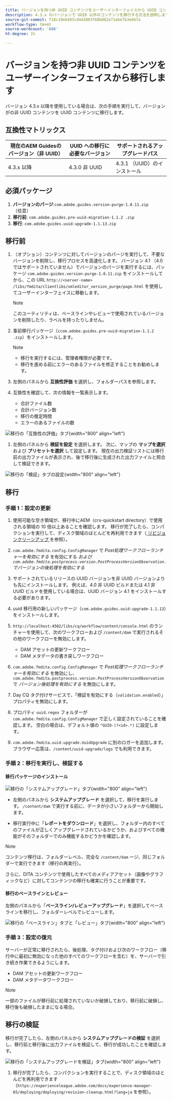 ```yaml
---
title: バージョンを持つ非 UUID コンテンツをユーザーインターフェイスから UUID コンテンツに変換する
description: 4.3.x のバージョンで UUID 以外のコンテンツを移行する方法を説明します。
source-git-commit: f18c19eb493cd4d2003f68b082e71ebe7b3e6b7a
workflow-type: tm+mt
source-wordcount: '688'
ht-degree: 1%

---
```


# バージョンを持つ非 UUID コンテンツをユーザーインターフェイスから移行します

バージョン 4.3.x 以降を使用している場合は、次の手順を実行して、バージョンがの非 UUID コンテンツを UUID コンテンツに移行します。

## 互換性マトリックス

| 現在のAEM Guidesのバージョン（非 UUID） | UUID への移行に必要なバージョン | サポートされるアップグレードパス |
|---|---|---|
| 4.3.x 以降 | 4.3.0 非 UUID | 4.3.1 （UUID）のインストール |

## 必須パッケージ

1. **バージョンのパージ**:`com.adobe.guides.version-purge-1.0.11.zip` （任意）
1. **移行前**: `com.adobe.guides.pre-uuid-migration-1.1.2 .zip`
1. **移行**: `com.adobe.guides.uuid-upgrade-1.1.13.zip`



## 移行前

1. （オプション）コンテンツに対してバージョンのパージを実行して、不要なバージョンを削除し、移行プロセスを高速化します。 バージョン 4.1 （4.0 ではサポートされていません）でバージョンのパージを実行するには、パッケージ `com.adobe.guides.version-purge-1.0.11.zip` をインストールしてから、この URL `http://<server-name> /libs/fmdita/clientlibs/xmleditor_version_purge/page.html` を使用してユーザーインターフェイスに移動します。

   >[!NOTE]
   >
   >このユーティリティは、ベースラインやレビューで使用されているバージョンを削除したり、ラベルを持ったりしません。
1. 事前移行パッケージ（`ccom.adobe.guides.pre-uuid-migration-1.1.2 .zip`）をインストールします。

   >[!NOTE]
   >
   >* 移行を実行するには、管理者権限が必要です。
   >* 移行を進める前にエラーのあるファイルを修正することをお勧めします。

1. 左側のパネルから **互換性評価** を選択し、フォルダーパスを参照します。
1. 互換性を確認して、次の情報を一覧表示します。
   * 合計ファイル数
   * 合計バージョン数
   * 移行の推定時間
   * エラーのあるファイルの数



![ 移行の「互換性の評価」タブ ](assets/migration-compatibility-assessment.png){width="800" align="left"}


1. 左側のパネルから **検証を設定** を選択します。 次に、マップの **マップを選択** および **プリセットを選択** して設定します。 現在の出力検証リストには移行前の出力ファイルが表示され、後で移行後に生成された出力ファイルと照合して検証できます。

![ 移行の「検証」タブの設定 ](assets/migration-configure-validation.png){width="800" align="left"}




## 移行

### 手順 1：設定の更新

1. 使用可能な空き領域が、移行中にAEM（crx-quickstart directory）で使用される領域の 10 倍以上あることを確認します。 移行が完了したら、コンパクションを実行して、ディスク領域のほとんどを再利用できます（[ リビジョンクリーンアップ ](https://experienceleague.adobe.com/docs/experience-manager-65/deploying/deploying/revision-cleanup.html?lang=ja) を参照）。

1. `com.adobe.fmdita.config.ConfigManager` で *Post処理ワークフローランチャーを有効にする* を有効にする *および `com.adobe.fmdita.postprocess.version.PostProcessVersionObservation.` でバージョンの後処理を有効にする*

1. サポートされているリリースの UUID バージョンを非 UUID バージョンよりも先にインストールします。 例えば、4.0 非 UUID ビルドまたは 4.1 非 UUID ビルドを使用している場合は、UUID バージョン 4.1 をインストールする必要があります。

1. uuid 移行用の新しいパッケージ（`com.adobe.guides.uuid-upgrade-1.1.13`）をインストールします。

1. `http://localhost:4502/libs/cq/workflow/content/console.html` のランチャーを使用して、次のワークフローおよび `/content/dam` で実行されるその他のワークフローを無効にします。

   * DAM アセットの更新ワークフロー
   * DAM メタデータの書き戻しワークフロー

1. `com.adobe.fmdita.config.ConfigManager` で *Post処理ワークフローランチャーを有効にする* を無効にし、`com.adobe.fmdita.postprocess.version.PostProcessVersionObservation` で *バージョン後処理を有効にする* を無効にします。

1. Day CQ タグ付けサービスで、「検証を有効にする（`validation.enabled`）」プロパティを無効にします。

1. プロパティ `uuid.regex` フォルダーが `com.adobe.fmdita.config.ConfigManager` で正しく設定されていることを確認します。 空白の場合は、デフォルト値の `^GUID-(?<id>.*)` に設定します。
1. `com.adobe.fmdita.uuid.upgrade.UuidUpgrade` に別のロガーを追加します。ブラウザー応答は、`/content/uuid-upgrade/logs` でも利用できます。

### 手順 2：移行を実行し、検証する

#### 移行パッケージのインストール

![ 移行の「システムアップグレード」タブ ](assets/migration-system-upgrade.png){width="800" align="left"}

* 左側のパネルから **システムアップグレード** を選択して、移行を実行します。 `/content/dam` で実行する前に、データが小さいフォルダーから開始します。

* 移行実行中に「**レポートをダウンロード**」を選択し、フォルダー内のすべてのファイルが正しくアップグレードされているかどうか、およびすべての機能がそのフォルダーでのみ機能するかどうかを確認します。


>[!NOTE]
>
> コンテンツ移行は、フォルダーレベル、完全な `/content/dam` ージ、同じフォルダーで実行できます（移行の再実行）。

さらに、DITA コンテンツで使用したすべてのメディアアセット（画像やグラフィックなど）に対してコンテンツの移行も確実に行うことが重要です。

#### 移行のベースラインとレビュー

左側のパネルから「**ベースライン/レビューアップグレード**」を選択してベースラインを移行し、フォルダーレベルでレビューします。

![ 移行の「ベースライン」タブと「レビュー」タブ ](assets/migration-baseline-review-upgrade.png){width="800" align="left"}


### 手順 3：設定の復元

サーバーが正常に移行されたら、後処理、タグ付けおよび次のワークフロー（移行中に最初に無効になった他のすべてのワークフローを含む）を、サーバーで引き続き作業できるようにします。

* DAM アセットの更新ワークフロー
* DAM メタデータワークフロー

>[!NOTE]
>
>一部のファイルが移行前に処理されていないか破損しており、移行前に破損し、移行後も破損したままになる場合。

## 移行の検証

移行が完了したら、左側のパネルから **システムアップグレードの検証** を選択し、移行前と移行後に出力ファイルを検証して、移行が成功したことを確認します。

![ 移行の「システムアップグレードを検証」タブ ](assets/migration-validate-system-upgrade.png){width="800" align="left"}


1. 移行が完了したら、コンパクションを実行することで、ディスク領域のほとんどを再利用できます（`https://experienceleague.adobe.com/docs/experience-manager-65/deploying/deploying/revision-cleanup.html?lang=ja` を参照）。

